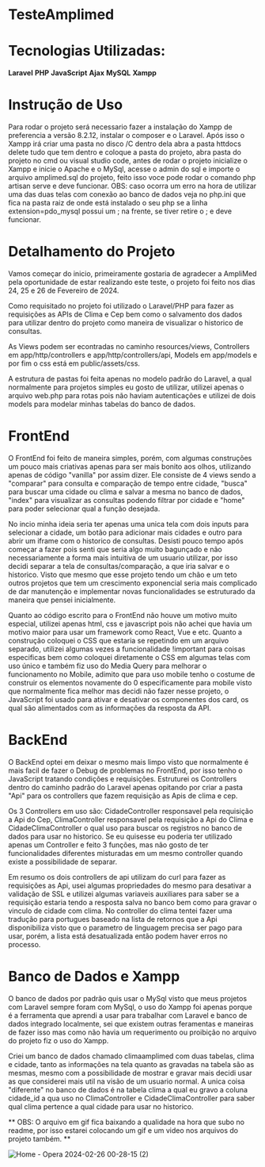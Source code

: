# TesteAmplimed

# Tecnologias Utilizadas:
  **Laravel**
  **PHP**
  **JavaScript**
  **Ajax**
  **MySQL**
  **Xampp**

# Instrução de Uso
Para rodar o projeto será necessario fazer a instalação do Xampp de preferencia a versão 8.2.12, instalar o composer e o Laravel. Após isso o Xampp irá criar uma pasta no disco /C dentro dela abra a pasta httdocs delete tudo que tem dentro e coloque a pasta do projeto, abra pasta do projeto no cmd ou visual studio code, antes de rodar o projeto inicialize o Xampp e inicie o Apache e o MySql, acesse o admin do sql e importe o arquivo amplimed.sql do projeto, feito isso voce pode rodar o comando php artisan serve e deve funcionar. OBS: caso ocorra um erro na hora de utilizar uma das duas telas com conexão ao banco de dados veja no php.ini que fica na pasta raiz de onde está instalado o seu php se a linha extension=pdo_mysql possui um ; na frente, se tiver retire o ; e deve funcionar.

# Detalhamento do Projeto

Vamos começar do inicio, primeiramente gostaria de agradecer a AmpliMed pela oportunidade de estar realizando este teste, o projeto foi feito nos dias 24, 25 e 26 de Fevereiro de 2024.

Como requisitado no projeto foi utilizado o Laravel/PHP para fazer as requisições as APIs de Clima e Cep bem como o salvamento dos dados para utilizar dentro do projeto como maneira de visualizar o historico de consultas.

As Views podem ser econtradas no caminho resources/views, Controllers em app/http/controllers e app/http/controllers/api, Models em app/models e por fim o css está em public/assets/css.

A estrutura de pastas foi feita apenas no modelo padrão do Laravel, a qual normalmente para projetos simples eu gosto de utilizar, utilizei apenas o arquivo web.php para rotas pois não haviam autenticações e utilizei de dois models para modelar minhas tabelas do banco de dados.

# FrontEnd
O FrontEnd foi feito de maneira simples, porém, com algumas construções um pouco mais criativas apenas para ser mais bonito aos olhos, utilizando apenas de código "vanilla" por assim dizer. Ele consiste de 4 views sendo a "comparar" para consulta e comparação de tempo entre cidade, "busca" para buscar uma cidade ou clima e salvar a mesma no banco de dados, "index" para visualizar as consultas podendo filtrar por cidade e "home" para poder selecionar qual a função desejada.

No incio minha ideia seria ter apenas uma unica tela com dois inputs para selecionar a cidade, um botão para adicionar mais cidades e outro para abrir um iframe com o historico de consultas. Desisti pouco tempo após começar a fazer pois senti que seria algo muito bagunçado e não necessariamente a forma mais intuitiva de um usuario utilizar, por isso decidi separar a tela de consultas/comparação, a que iria salvar e o historico. Visto que mesmo que esse projeto tendo um chão e um teto outros projetos que tem um crescimento exponencial seria mais complicado de dar manutenção e implementar novas funcionalidades se estruturado da maneira que pensei inicialmente.

Quanto ao código escrito para o FrontEnd não houve um motivo muito especial, utilizei apenas html, css e javascript pois não achei que havia um motivo maior para usar um framework como React, Vue e etc. Quanto a construção coloquei o CSS que estaria se repetindo em um arquivo separado, utilizei algumas vezes a funcionalidade !important para coisas especificas bem como coloquei diretamente o CSS em algumas telas com uso único e também fiz uso do Media Query para melhorar o funcionamento no Mobile, adimito que para uso mobile tenho o costume de construir os elementos novamente do 0 especificamente para mobile visto que normalmente fica melhor mas decidi não fazer nesse projeto, o JavaScript foi usado para ativar e desativar os componentes dos card, os qual são alimentados com as informações da resposta da API.

# BackEnd
O BackEnd optei em deixar o mesmo mais limpo visto que normalmente é mais facil de fazer o Debug de problemas no FrontEnd, por isso tenho o JavaScript tratando condições e requisições. Estruturei os Controllers dentro do caminho padrão do Laravel apenas opitando por criar a pasta "Api" para os controllers que fazem requisição as Apis de clima e cep.

Os 3 Controllers em uso são: CidadeController responsavel pela requisição a Api do Cep, ClimaController responsavel pela requisição a Api do Clima e CidadeClimaController o qual uso para buscar os registros no banco de dados para usar no historico. Se eu quisesse eu poderia ter utilizado apenas um Controller e feito 3 funções, mas não gosto de ter funcionalidades diferentes misturadas em um mesmo controller quando existe a possibilidade de separar.

Em resumo os dois controllers de api utilizam do curl para fazer as requisições as Api, usei algumas propriedades do mesmo para desativar a validação de SSL e utilizei algumas variaveis auxiliares para saber se a requisição estaria tendo a resposta salva no banco bem como para gravar o vinculo de cidade com clima. No controller do clima tentei fazer uma tradução para portugues baseado na lista de retornos que a Api disponibiliza visto que o parametro de linguagem precisa ser pago para usar, porém, a lista está desatualizada então podem haver erros no processo.

# Banco de Dados e Xampp
O banco de dados por padrão quis usar o MySql visto que meus projetos com Laravel sempre foram com MySql, o uso do Xampp foi apenas porque é a ferramenta que aprendi a usar para trabalhar com Laravel e banco de dados integrado localmente, sei que existem outras feramentas e maneiras de fazer isso mas como não havia um requerimento ou proibição no arquivo do projeto fiz o uso do Xampp.

Criei um banco de dados chamado climaamplimed com duas tabelas, clima e cidade, tanto as informações na tela quanto as gravadas na tabela são as mesmas, mesmo com a possibilidade de mostrar e gravar mais decidi usar as que considerei mais util na visão de um usuario normal. A unica coisa "diferente" no banco de dados é na tabela clima a qual eu gravo a coluna cidade_id a qua uso no ClimaController e CidadeClimaController para saber qual clima pertence a qual cidade para usar no historico.

** OBS: O arquivo em gif fica baixando a qualidade na hora que subo no readme, por isso estarei colocando um gif e um video nos arquivos do projeto também. **

![Home - Opera 2024-02-26 00-28-15 (2)](https://github.com/BMVBrun0/TesteAmplimed/assets/102544782/085520bf-d4ac-4bb5-bb63-bcc8257a569e)



